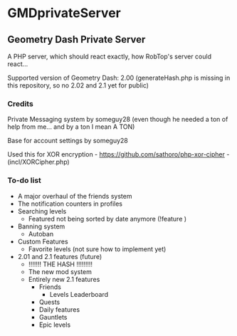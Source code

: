 # GMDprivateServer
## Geometry Dash Private Server
A PHP server, which should react exactly, how RobTop's server could react...

Supported version of Geometry Dash: 2.00 (generateHash.php is missing in this repository, so no 2.02 and 2.1 yet for public)

### Credits
Private Messaging system by someguy28 (even though he needed a ton of help from me... and by a ton I mean A TON)

Base for account settings by someguy28

Used this for XOR encryption - https://github.com/sathoro/php-xor-cipher - (incl/XORCipher.php)

### To-do list
* A major overhaul of the friends system
* The notification counters in profiles
* Searching levels
	* Featured not being sorted by date anymore (!feature <position>)
* Banning system
	* Autoban
* Custom Features 
	* Favorite levels (not sure how to implement yet)
* 2.01 and 2.1 features (future)
	* !!!!!!! THE HASH !!!!!!!!!
	* The new mod system
	* Entirely new 2.1 features
		* Friends
			* Levels Leaderboard
		* Quests
		* Daily features
		* Gauntlets
		* Epic levels